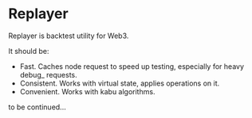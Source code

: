 # Replayer

Replayer is backtest utility for Web3.

It should be:

- Fast. Caches node request to speed up testing, especially for heavy debug_ requests.
- Consistent. Works with virtual state, applies operations on it.
- Convenient. Works with kabu algorithms.

to be continued...
